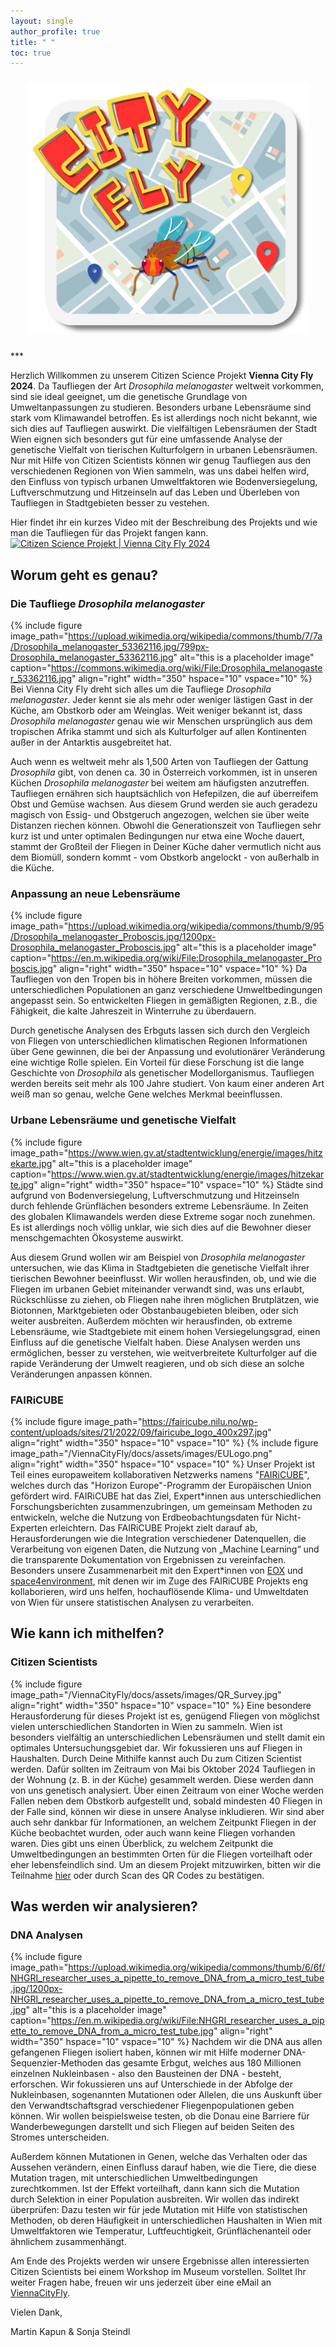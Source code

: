 ```yaml
---
layout: single
author_profile: true
title: " " 
toc: true
---
```

<p align="center">
<img src="/ViennaCityFly/docs/assets/images/CityFlyLogo.jpg" width="450" hspace="10" vspace="10"/>
</p>
***

 Herzlich Willkommen zu unserem Citizen Science Projekt **Vienna City Fly 2024**. Da Taufliegen der Art *Drosophila melanogaster* weltweit vorkommen, sind sie ideal geeignet, um die genetische Grundlage von Umweltanpassungen zu studieren. Besonders urbane Lebensräume sind stark vom Klimawandel betroffen. Es ist allerdings noch nicht bekannt, wie sich dies auf Taufliegen auswirkt. Die vielfältigen Lebensräumen der Stadt Wien eignen sich besonders gut für eine umfassende Analyse der genetische Vielfalt von tierischen Kulturfolgern in urbanen Lebensräumen. Nur mit Hilfe von Citizen Scientists können wir genug Taufliegen aus den verschiedenen Regionen von Wien sammeln, was uns dabei helfen wird, den Einfluss von typisch urbanen Umweltfaktoren wie Bodenversiegelung, Luftverschmutzung und Hitzeinseln auf das Leben und Überleben von Taufliegen in Stadtgebieten besser zu vestehen.

Hier findet ihr ein kurzes Video mit der Beschreibung des Projekts und wie man die Taufliegen für das Projekt fangen kann.
 [![Citizen Science Projekt | Vienna City Fly 2024](https://img.youtube.com/vi/X08aiE0nhoM/maxresdefault.jpg)](https://www.youtube.com/watch?v=X08aiE0nhoM)


## Worum geht es genau?

### Die Taufliege *Drosophila melanogaster*

{% include figure image_path="https://upload.wikimedia.org/wikipedia/commons/thumb/7/7a/Drosophila_melanogaster_53362116.jpg/799px-Drosophila_melanogaster_53362116.jpg" alt="this is a placeholder image" caption="https://commons.wikimedia.org/wiki/File:Drosophila_melanogaster_53362116.jpg" align="right" width="350" hspace="10" vspace="10" %} Bei Vienna City Fly dreht sich alles um die Taufliege *Drosophila melanogaster*. Jeder kennt sie als mehr oder weniger lästigen Gast in der Küche, am Obstkorb oder am Weinglas. Weit weniger bekannt ist, dass *Drosophila melanogaster* genau wie wir Menschen ursprünglich aus dem tropischen Afrika stammt und sich als Kulturfolger auf allen Kontinenten außer in der Antarktis ausgebreitet hat.

Auch wenn es weltweit mehr als 1,500 Arten von Taufliegen der Gattung *Drosophila* gibt, von denen ca. 30 in Österreich vorkommen, ist in unseren Küchen *Drosophila melanogaster* bei weitem am häufigsten anzutreffen. Taufliegen ernähren sich hauptsächlich von Hefepilzen, die auf überreifem Obst und Gemüse wachsen. Aus diesem Grund werden sie auch geradezu magisch von Essig- und Obstgeruch angezogen, welchen sie über weite Distanzen riechen können. Obwohl die Generationszeit von Taufliegen sehr kurz ist und unter optimalen Bedingungen nur etwa eine Woche dauert, stammt der Großteil der Fliegen in Deiner Küche daher vermutlich nicht aus dem Biomüll, sondern kommt - vom Obstkorb angelockt - von außerhalb in die Küche. 

### Anpassung an neue Lebensräume
{% include figure image_path="https://upload.wikimedia.org/wikipedia/commons/thumb/9/95/Drosophila_melanogaster_Proboscis.jpg/1200px-Drosophila_melanogaster_Proboscis.jpg" alt="this is a placeholder image" caption="https://en.m.wikipedia.org/wiki/File:Drosophila_melanogaster_Proboscis.jpg" align="right" width="350" hspace="10" vspace="10" %} Da Taufliegen von den Tropen bis in höhere Breiten vorkommen, müssen die unterschiedlichen Populationen an ganz verschiedene Umweltbedingungen angepasst sein. So entwickelten Fliegen in gemäßigten Regionen, z.B., die Fähigkeit, die kalte Jahreszeit in Winterruhe zu überdauern. 

Durch genetische Analysen des Erbguts lassen sich durch den Vergleich von Fliegen von unterschiedlichen klimatischen Regionen Informationen über Gene gewinnen, die bei der Anpassung und evolutionärer Veränderung eine wichtige Rolle spielen. Ein Vorteil für diese Forschung ist die lange Geschichte von *Drosophila* als genetischer Modellorganismus. Taufliegen werden bereits seit mehr als 100 Jahre studiert. Von kaum einer anderen Art weiß man so genau, welche Gene welches Merkmal beeinflussen.

### Urbane Lebensräume und genetische Vielfalt
{% include figure image_path="https://www.wien.gv.at/stadtentwicklung/energie/images/hitzekarte.jpg" alt="this is a placeholder image" caption="https://www.wien.gv.at/stadtentwicklung/energie/images/hitzekarte.jpg" align="right" width="350" hspace="10" vspace="10" %} Städte sind aufgrund von Bodenversiegelung, Luftverschmutzung und Hitzeinseln durch fehlende Grünflächen besonders extreme Lebensräume. In Zeiten des globalen Klimawandels werden diese Extreme sogar noch zunehmen. Es ist allerdings noch völlig unklar, wie sich dies auf die Bewohner dieser menschgemachten Ökosysteme auswirkt.

Aus diesem Grund wollen wir am Beispiel von *Drosophila melanogaster* untersuchen, wie das Klima in Stadtgebieten die genetische Vielfalt ihrer tierischen Bewohner beeinflusst. Wir wollen herausfinden, ob, und wie die Fliegen im urbanen Gebiet miteinander verwandt sind, was uns erlaubt, Rückschlüsse zu ziehen, ob Fliegen nahe ihren möglichen Brutplätzen, wie Biotonnen, Marktgebieten oder Obstanbaugebieten bleiben, oder sich weiter ausbreiten. Außerdem möchten wir herausfinden, ob extreme Lebensräume, wie Stadtgebiete mit einem hohen Versiegelungsgrad, einen Einfluss auf die genetische Vielfalt haben. Diese Analysen werden uns ermöglichen, besser zu verstehen, wie weitverbreitete Kulturfolger auf die rapide Veränderung der Umwelt reagieren, und ob sich diese an solche Veränderungen anpassen können. 

### FAIRiCUBE
{% include figure image_path="https://fairicube.nilu.no/wp-content/uploads/sites/21/2022/09/fairicube_logo_400x297.jpg" align="right" width="350" hspace="10" vspace="10" %}
{% include figure image_path="/ViennaCityFly/docs/assets/images/EULogo.png" align="right" width="350" hspace="10" vspace="10" %} Unser Projekt ist Teil eines europaweitem kollaborativen Netzwerks namens "[FAIRiCUBE](https://fairicube.nilu.no/)", welches durch das "Horizon Europe"-Programm der Europäischen Union gefördert wird. FAIRiCUBE hat das Ziel, Expert\*innen aus unterschiedlichen Forschungsberichten zusammenzubringen, um gemeinsam Methoden zu entwickeln, welche die Nutzung von Erdbeobachtungsdaten für Nicht-Experten erleichtern. Das FAIRiCUBE Projekt zielt darauf ab, Herausforderungen wie die Integration verschiedener Datenquellen, die Verarbeitung von eigenen Daten, die Nutzung von „Machine Learning“ und die transparente Dokumentation von Ergebnissen zu vereinfachen. Besonders unsere Zusammenarbeit mit den Expert\*innen von [EOX](https://eox.at/) und [space4environment](https://space4environment.com/), mit denen wir im Zuge des FAIRiCUBE Projekts eng kollaborieren, wird uns helfen, hochauflösende Klima- und Umweltdaten von Wien für unsere statistischen Analysen zu verarbeiten.


## Wie kann ich mithelfen?

### Citizen Scientists

{% include figure image_path="/ViennaCityFly/docs/assets/images/QR_Survey.jpg" align="right" width="350" hspace="10" vspace="10" %} Eine besondere Herausforderung für dieses Projekt ist es, genügend Fliegen von möglichst vielen unterschiedlichen Standorten in Wien zu sammeln. Wien ist besonders vielfältig an unterschiedlichen Lebensräumen und stellt damit ein optimales Untersuchungsgebiet dar. Wir fokussieren uns auf Fliegen in Haushalten. Durch Deine Mithilfe kannst auch Du zum Citizen Scientist werden. Dafür sollten im Zeitraum von Mai bis Oktober 2024 Taufliegen in der Wohnung (z. B. in der Küche) gesammelt werden. Diese werden dann von uns genetisch analysiert. Über einen Zeitraum von einer Woche werden Fallen neben dem Obstkorb aufgestellt und, sobald mindesten 40 Fliegen in der Falle sind, können wir diese in unsere Analyse inkludieren. Wir sind aber auch sehr dankbar für Informationen, an welchem Zeitpunkt Fliegen in der Küche beobachtet wurden, oder auch wann keine Fliegen vorhanden waren. Dies gibt uns einen Überblick, zu welchem Zeitpunkt die Umweltbedingungen an bestimmten Orten für die Fliegen vorteilhaft oder eher lebensfeindlich sind. Um an diesem Projekt mitzuwirken, bitten wir die Teilnahme [hier](https://tinyurl.com/ViennaCityFlySurvey) oder durch Scan des QR Codes zu bestätigen. 

## Was werden wir analysieren?

### DNA Analysen
{% include figure image_path="https://upload.wikimedia.org/wikipedia/commons/thumb/6/6f/NHGRI_researcher_uses_a_pipette_to_remove_DNA_from_a_micro_test_tube.jpg/1200px-NHGRI_researcher_uses_a_pipette_to_remove_DNA_from_a_micro_test_tube.jpg" alt="this is a placeholder image" caption="https://en.m.wikipedia.org/wiki/File:NHGRI_researcher_uses_a_pipette_to_remove_DNA_from_a_micro_test_tube.jpg" align="right" width="350" hspace="10" vspace="10" %} Nachdem wir die DNA aus allen gefangenen Fliegen isoliert haben, können wir mit Hilfe moderner DNA-Sequenzier-Methoden das gesamte Erbgut, welches aus 180 Millionen einzelnen Nukleinbasen - also den Bausteinen der DNA - besteht, erforschen. Wir fokussieren uns auf Unterschiede in der Abfolge der Nukleinbasen, sogenannten Mutationen oder Allelen, die uns Auskunft über den Verwandtschaftsgrad verschiedener Fliegenpopulationen geben können. Wir wollen beispielsweise testen, ob die Donau eine Barriere für Wanderbewegungen darstellt und sich Fliegen auf beiden Seiten des Stromes unterscheiden.

Außerdem können Mutationen in Genen, welche das Verhalten oder das Aussehen verändern, einen Einfluss darauf haben, wie die Tiere, die diese Mutation tragen, mit unterschiedlichen Umweltbedingungen zurechtkommen. Ist der Effekt vorteilhaft, dann kann sich die Mutation durch Selektion in einer Population ausbreiten. Wir wollen das indirekt überprüfen: Dazu testen wir für jede Mutation mit Hilfe von statistischen Methoden, ob deren Häufigkeit in unterschiedlichen Haushalten in Wien mit Umweltfaktoren wie Temperatur, Luftfeuchtigkeit, Grünflächenanteil oder ähnlichem zusammenhängt.

Am Ende des Projekts werden wir unsere Ergebnisse allen interessierten Citizen Scientists bei einem Workshop im Museum vorstellen. Solltet Ihr weiter Fragen habe, freuen wir uns jederzeit über eine eMail an 
 [ViennaCityFly](mailto:viennacityfly@nhm.at). 

 Vielen Dank, 

 Martin Kapun & Sonja Steindl
